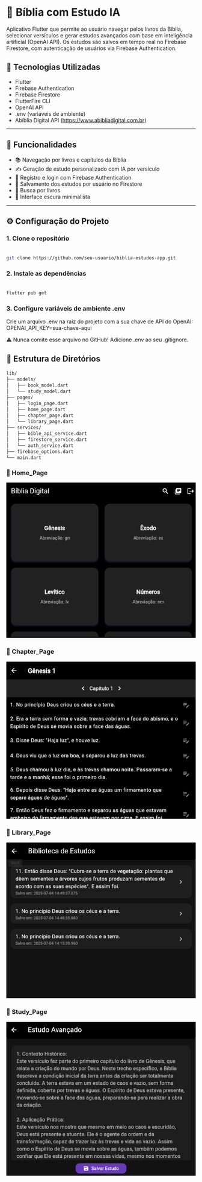 # 📖 Bíblia com Estudo IA

Aplicativo Flutter que permite ao usuário navegar pelos livros da Bíblia, selecionar versículos e gerar estudos avançados com base em inteligência artificial (OpenAI API). Os estudos são salvos em tempo real no Firebase Firestore, com autenticação de usuários via Firebase Authentication.

## 🔧 Tecnologias Utilizadas

- Flutter
- Firebase Authentication
- Firebase Firestore
- FlutterFire CLI
- OpenAI API
- .env (variáveis de ambiente)
- Abíblia Digital API (https://www.abibliadigital.com.br)

---

## 🚀 Funcionalidades

- 📚 Navegação por livros e capítulos da Bíblia
- ✍️ Geração de estudo personalizado com IA por versículo
- 🔐 Registro e login com Firebase Authentication
- 📂 Salvamento dos estudos por usuário no Firestore
- 🔎 Busca por livros
- 🌙 Interface escura minimalista

---

## ⚙️ Configuração do Projeto

### 1. Clone o repositório
```bash

git clone https://github.com/seu-usuario/biblia-estudos-app.git

```
### 2. Instale as dependências

```bash

flutter pub get

```

### 3. Configure variáveis de ambiente .env
Crie um arquivo .env na raiz do projeto com a sua chave de API do OpenAI:
OPENAI_API_KEY=sua-chave-aqui

⚠️ Nunca comite esse arquivo no GitHub! Adicione .env ao seu .gitignore.

## 📂 Estrutura de Diretórios

```text
lib/
├── models/
│   ├── book_model.dart
│   └── study_model.dart
├── pages/
│   ├── login_page.dart
│   ├── home_page.dart
│   ├── chapter_page.dart
│   └── library_page.dart
├── services/
│   ├── bible_api_service.dart
│   ├── firestore_service.dart
│   └── auth_service.dart
├── firebase_options.dart
└── main.dart
```

### 📱 Home_Page

![Home](Img/home.png)

### 📱 Chapter_Page

![Chapter](Img/Chapter.png)

### 📱 Library_Page

![Library](Img/Library.png)

### 📱 Study_Page

![Study](Img/Study_page.png)
